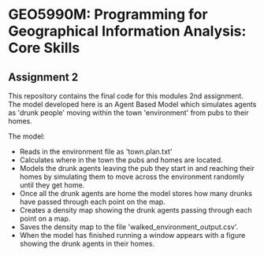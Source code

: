 # GEO5990M: Programming for Geographical Information Analysis: Core Skills
## Assignment 2

This repository contains the final code for this modules 2nd assignment. The model developed here is an Agent Based Model which simulates agents as 'drunk people' moving within the town 'environment' from pubs to their homes. 

The model:

- Reads in the environment file as 'town.plan.txt' 
- Calculates where in the town the pubs and homes are located. 
- Models the drunk agents leaving the pub they start in and reaching their homes by simulating them to move across the       environment randomly until they get home.
- Once all the drunk agents are home the model stores how many drunks have passed through each point on the map.
- Creates a density map showing the drunk agents passing through each point on a map.
- Saves the density map to the file 'walked_environment_output.csv'.
- When the model has finished running a window appears with a figure showing the drunk agents in their homes. 


